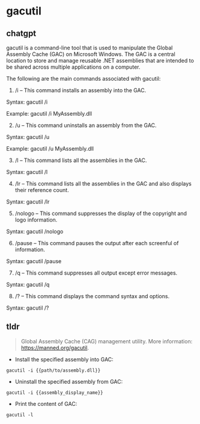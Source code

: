 # gacutil 
## chatgpt 
gacutil is a command-line tool that is used to manipulate the Global Assembly Cache (GAC) on Microsoft Windows. The GAC is a central location to store and manage reusable .NET assemblies that are intended to be shared across multiple applications on a computer.

The following are the main commands associated with gacutil:

1. /i – This command installs an assembly into the GAC.

Syntax: gacutil /i <assemblyname>

Example: gacutil /i MyAssembly.dll

2. /u – This command uninstalls an assembly from the GAC.

Syntax: gacutil /u <assemblyname>

Example: gacutil /u MyAssembly.dll

3. /l – This command lists all the assemblies in the GAC.

Syntax: gacutil /l

4. /lr – This command lists all the assemblies in the GAC and also displays their reference count.

Syntax: gacutil /lr

5. /nologo – This command suppresses the display of the copyright and logo information.

Syntax: gacutil /nologo

6. /pause – This command pauses the output after each screenful of information.

Syntax: gacutil /pause

7. /q – This command suppresses all output except error messages.

Syntax: gacutil /q

8. /? – This command displays the command syntax and options.

Syntax: gacutil /? 

## tldr 
 
> Global Assembly Cache (CAG) management utility.
> More information: <https://manned.org/gacutil>.

- Install the specified assembly into GAC:

`gacutil -i {{path/to/assembly.dll}}`

- Uninstall the specified assembly from GAC:

`gacutil -i {{assembly_display_name}}`

- Print the content of GAC:

`gacutil -l`
